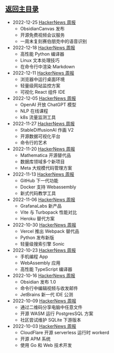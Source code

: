 ## [返回主目录](../README.md)

- 2022-12-25 [HackerNews 周报](2022Q4/2022-12-Hacker-News.md)
  - ObsidianCanvas 发布
  - 开源免费视频会议服务
  - 一周末复刻赛伯朋克中的语音识别
- 2022-12-18 [HackerNews 周报](2022Q4/2022-12-Hacker-News.md)
  - 高性能 Python 编译器
  - Linux 文本处理技巧
  - 在命令行中渲染 Markdown
- 2022-12-11 [HackerNews 周报](2022Q4/2022-12-Hacker-News.md)
  - 浏览器中运行桌面环境
  - 轻量级网站监控方案
  - 可视化 React 组件 IDE
- 2022-12-05 [HackerNews 周报](2022Q4/2022-12-Hacker-News.md)
  - OpenAI 开放 ChatGPT 模型
  - NLP 在线课程
  - k8s 流量监测工具
- 2022-11-27 [HackerNews 周报](2022Q4/2022-11-Hacker-News.md)
  - StableDiffusionAI 作画 V2
  - 开源数据可视化平台
  - 命令行的艺术
- 2022-11-20 [HackerNews 周报](2022Q4/2022-11-Hacker-News.md)
  - Mathematica 开源替代品
  - 数据库领域多个新项目
  - Meta 大规模代码管理方案
- 2022-11-13 [HackerNews 周报](2022Q4/2022-11-Hacker-News.md)
  - GitHub 下一代功能
  - Docker 支持 Webassembly
  - 新式代码教学工具
- 2022-11-06 [HackerNews 周报](2022Q4/2022-11-Hacker-News.md)
  - GrafanaLabs 新产品
  - Vite 与 Turbopack 性能对比
  - Heroku 替代方案
- 2022-10-30 [HackerNews 周报](2022Q4/2022-10-Hacker-News.md)
  - Vercel 推出 Webpack 替代品
  - Python 发布新版
  - 轻量级搜索引擎 Sonic
- 2022-10-23 [HackerNews 周报](2022Q4/2022-10-Hacker-News.md)
  - 手机编程 App
  - WebAssembly 应用
  - 高性能 TypeScript 编译器
- 2022-10-16 [HackerNews 周报](2022Q4/2022-10-Hacker-News.md)
  - Obsidian 发布 1.0
  - 命令行中编辑视频与收发邮件
  - JetBrains 新一代 IDE 公测
- 2022-10-09 [HackerNews 周报](2022Q4/2022-10-Hacker-News.md)
  - 通过二维码分享电脑中任意文件
  - 开源 WASM 运行 PostgresSQL 方案
  - 社区尝试维护 SQLite 下游版本
- 2022-10-03 [HackerNews 周报](2022Q4/2022-10-Hacker-News.md)
  - CloudFlare 开源 serverless 运行时 workerd
  - 开源 APM 系统
  - 使用 Go 和 Web 技术开发
